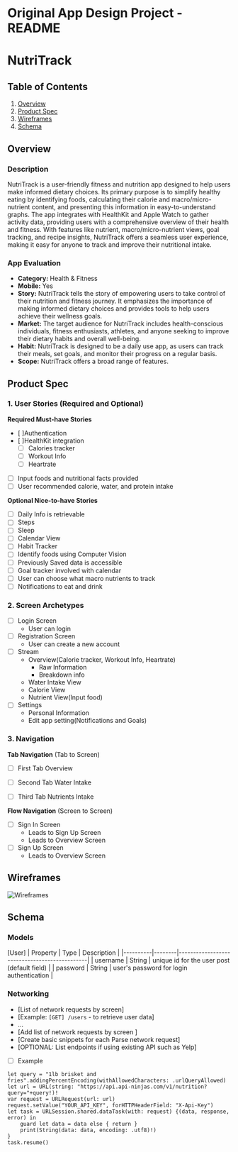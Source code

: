 Original App Design Project - README 
===

# NutriTrack

## Table of Contents

1. [Overview](#Overview)
2. [Product Spec](#Product-Spec)
3. [Wireframes](#Wireframes)
4. [Schema](#Schema)

## Overview

### Description

NutriTrack is a user-friendly fitness and nutrition app designed to help users make informed dietary choices. Its primary purpose is to simplify healthy eating by identifying foods, calculating their calorie and macro/micro-nutrient content, and presenting this information in easy-to-understand graphs. The app integrates with HealthKit and Apple Watch to gather activity data, providing users with a comprehensive overview of their health and fitness. With features like nutrient, macro/micro-nutrient views, goal tracking, and recipe insights, NutriTrack offers a seamless user experience, making it easy for anyone to track and improve their nutritional intake.

### App Evaluation

- **Category:** Health & Fitness
- **Mobile:** Yes
- **Story:**  NutriTrack tells the story of empowering users to take control of their nutrition and fitness journey. It emphasizes the importance of making informed dietary choices and provides tools to help users achieve their wellness goals.
- **Market:** The target audience for NutriTrack includes health-conscious individuals, fitness enthusiasts, athletes, and anyone seeking to improve their dietary habits and overall well-being.
- **Habit:** NutriTrack is designed to be a daily use app, as users can track their meals, set goals, and monitor their progress on a regular basis.
- **Scope:** NutriTrack offers a broad range of features.

## Product Spec

### 1. User Stories (Required and Optional)

**Required Must-have Stories**

- [ ]Authentication
- [ ]HealthKit integration
    - [ ] Calories tracker
    - [ ] Workout Info
    - [ ] Heartrate
- [ ] Input foods and nutritional facts provided
- [ ] User recommended calorie, water, and protein intake

**Optional Nice-to-have Stories**

- [ ] Daily Info is retrievable
- [ ] Steps
- [ ] Sleep
- [ ] Calendar View
- [ ] Habit Tracker
- [ ] Identify foods using Computer Vision
- [ ] Previously Saved data is accessible
- [ ] Goal tracker involved with calendar
- [ ] User can choose what macro nutrients to track
- [ ] Notifications to eat and drink

### 2. Screen Archetypes

- [ ] Login Screen
    * User can login
- [ ] Registration Screen
    * User can create a new account
- [ ] Stream
    * Overview(Calorie tracker, Workout Info, Heartrate)
        * Raw Information
        * Breakdown info
    * Water Intake View
    * Calorie View
    * Nutrient View(Input food)
- [ ] Settings
    * Personal Information
    * Edit app setting(Notifications and Goals)

### 3. Navigation

**Tab Navigation** (Tab to Screen)


- [ ] First Tab Overview 
- [ ] Second Tab Water Intake
- [ ] Third Tab Nutrients Intake


**Flow Navigation** (Screen to Screen)

- [ ] Sign In Screen
  * Leads to Sign Up Screen
  * Leads to Overview Screen
- [ ] Sign Up Screen
  * Leads to Overview Screen


## Wireframes

![Wireframes](https://hackmd.io/_uploads/ryIk6BvlR.jpg)




## Schema 


### Models

[User]
| Property | Type   | Description                                  |
|----------|--------|----------------------------------------------|
| username | String | unique id for the user post (default field)   |
| password | String | user's password for login authentication      |



### Networking

- [List of network requests by screen]
- [Example: `[GET] /users` - to retrieve user data]
- ...
- [Add list of network requests by screen ]
- [Create basic snippets for each Parse network request]
- [OPTIONAL: List endpoints if using existing API such as Yelp]

- [ ] Example
```
let query = "1lb brisket and fries".addingPercentEncoding(withAllowedCharacters: .urlQueryAllowed)
let url = URL(string: "https://api.api-ninjas.com/v1/nutrition?query="+query!)!
var request = URLRequest(url: url)
request.setValue("YOUR_API_KEY", forHTTPHeaderField: "X-Api-Key")
let task = URLSession.shared.dataTask(with: request) {(data, response, error) in
    guard let data = data else { return }
    print(String(data: data, encoding: .utf8)!)
}
task.resume()
